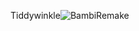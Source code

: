 Tiddywinkle![BambiRemake](https://user-images.githubusercontent.com/118299517/206242864-11437435-c661-403e-ab3f-b39aae91c80e.gif)
